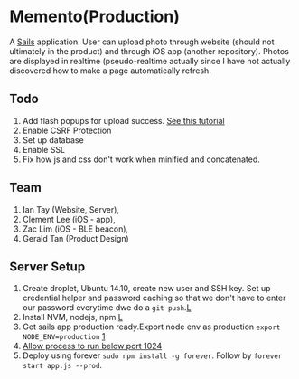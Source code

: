 # Memento(Production)

A [Sails](http://sailsjs.org) application. User can upload photo through website (should not ultimately in the product) and through iOS app (another repository). Photos are displayed in realtime (pseudo-realtime actually since I have not actually discovered how to make a page automatically refresh. 

## Todo
1. Add flash popups for upload success. [See this tutorial](http://stackoverflow.com/questions/25350841/sails-js-flash-message-for-user-registration)
2. Enable CSRF Protection
3. Set up database
4. Enable SSL
5. Fix how js and css don't work when minified and concatenated.

## Team 
1. Ian Tay (Website, Server), 
2. Clement Lee (iOS - app), 
3. Zac Lim (iOS - BLE beacon), 
4. Gerald Tan (Product Design)

## Server Setup
1. Create droplet, Ubuntu 14.10, create new user and SSH key. Set up credential helper and password caching so that we don't have to enter our password everytime dwe do a `git push`.[L](https://www.digitalocean.com/community/tutorials/initial-server-setup-with-ubuntu-14-04)
2. Install NVM, nodejs, npm [L](https://www.digitalocean.com/community/tutorials/how-to-install-node-js-on-an-ubuntu-14-04-server)
3. Get sails app production ready.Export node env as production `export NODE_ENV=production` [1](https://www.digitalocean.com/community/tutorials/how-to-create-an-node-js-app-using-sails-js-on-an-ubuntu-vps)
3. [Allow process to run below port 1024](http://stackoverflow.com/questions/9164915/node-js-eacces-error-when-listening-on-most-ports)
4. Deploy using forever `sudo npm install -g forever`. Follow by `forever start app.js --prod`.
